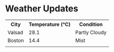 # Weather Updates

<!-- WEATHER-UPDATE-START -->
<table><tr><th>City</th><th>Temperature (°C)</th><th>Condition</th></tr><tr><td>Valsad</td><td>28.1</td><td>Partly Cloudy</td></tr><tr><td>Boston</td><td>14.4</td><td>Mist</td></tr><tr><td></td><td></td><td></td></tr></table>
<!-- WEATHER-UPDATE-END -->
